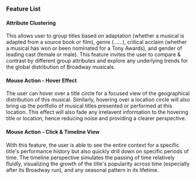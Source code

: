 ### Feature List
#### Attribute Clustering 
This allows user to group titles based on adaptation (whether a musical is adapted from a source book or film), genre (......), critical acclaim (whether a musical has won or been nominated for a Tony Awards), and gender of leading cast (female or male). This feature invites the user to compare & contrast by different group attributes and explore any underlying trends for the global distribution of Broadway musicals. 

#### Mouse Action - Hover Effect
The user can hover over a title circle for a focused view of the geographical distribution of this musical. Similarly, hovering over a location circle will also bring up the portfolio of musical titles presented or performed at this location. This effect will also fade any irrelavent information to the hovering title or location, hence reducing noise and providing a clearer perspective. 

#### Mouse Action - Click & Timeline View
With this feature, the user is able to see the entire context for a specific title's performance history but also quickly drill down on specific periods of time. The timeline perspective simulates the passing of time relatively fluidly, visualizing the growth of the title's popularity across time (especially after its Broadway run), and any seasonal pattern in its lifetime. 